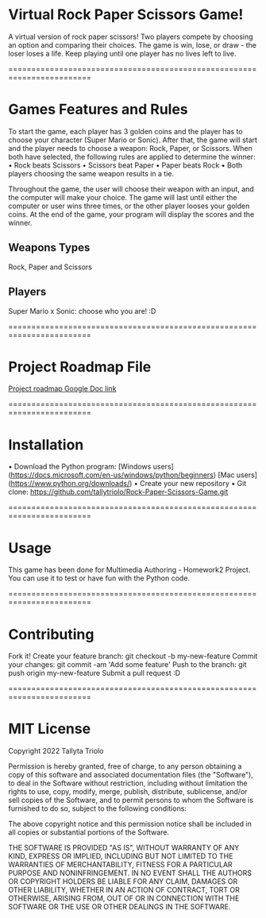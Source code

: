 # Virtual Rock Paper Scissors Game!
A virtual version of rock paper scissors! Two players compete by choosing an option and comparing their choices. The game is win, lose, or draw - the loser loses a life. Keep playing until one player has no lives left to live.

========================================================================

# Games Features and Rules
To start the game, each player has 3 golden coins and the player has to choose your character (Super Mario or Sonic). After that, the game will start and the player needs to choose a weapon: Rock, Paper, or Scissors. 
When both have selected, the following rules are applied to determine the winner:
	•	Rock beats Scissors
	•	Scissors beat Paper
	•	Paper beats Rock
	•	Both players choosing the same weapon results in a tie.

Throughout the game, the user will choose their weapon with an input, and the computer will make your choice. The game will last until either the computer or user wins three times, or the other player looses your golden coins. At the end of the game, your program will display the scores and the winner.

## Weapons Types
Rock, Paper and Scissors

## Players
Super Mario x Sonic: choose who you are! :D

========================================================================

# Project Roadmap File
[Project roadmap Google Doc link](https://docs.google.com/document/d/1siqcJEyJCnduEBtILPco0RHUxB-Rr-I1wFRMdzPpVdU/edit?usp=sharing)

========================================================================

# Installation
• Download the Python program:
[Windows users] (https://docs.microsoft.com/en-us/windows/python/beginners)
[Mac users] (https://www.python.org/downloads/)
• Create your new repository
• Git clone: https://github.com/tallytriolo/Rock-Paper-Scissors-Game.git

========================================================================

# Usage
This game has been done for Multimedia Authoring - Homework2 Project. You can use it to test or have fun with the Python code.

========================================================================

# Contributing
Fork it!
Create your feature branch: git checkout -b my-new-feature
Commit your changes: git commit -am 'Add some feature'
Push to the branch: git push origin my-new-feature
Submit a pull request :D

========================================================================

# MIT License
Copyright 2022 Tallyta Triolo

Permission is hereby granted, free of charge, to any person obtaining a copy of this software and associated documentation files (the "Software"), to deal in the Software without restriction, including without limitation the rights to use, copy, modify, merge, publish, distribute, sublicense, and/or sell copies of the Software, and to permit persons to whom the Software is furnished to do so, subject to the following conditions:

The above copyright notice and this permission notice shall be included in all copies or substantial portions of the Software.

THE SOFTWARE IS PROVIDED "AS IS", WITHOUT WARRANTY OF ANY KIND, EXPRESS OR IMPLIED, INCLUDING BUT NOT LIMITED TO THE WARRANTIES OF MERCHANTABILITY, FITNESS FOR A PARTICULAR PURPOSE AND NONINFRINGEMENT. IN NO EVENT SHALL THE AUTHORS OR COPYRIGHT HOLDERS BE LIABLE FOR ANY CLAIM, DAMAGES OR OTHER LIABILITY, WHETHER IN AN ACTION OF CONTRACT, TORT OR OTHERWISE, ARISING FROM, OUT OF OR IN CONNECTION WITH THE SOFTWARE OR THE USE OR OTHER DEALINGS IN THE SOFTWARE.